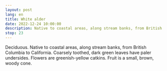 ```yaml
---
layout: post
lang: en
title: White alder
date: 2022-12-24 10:00:00
description: Native to coastal areas, along stream banks, from British Columbia to California.
stop: 23
---
```

Deciduous. Native to coastal areas, along stream banks, from British Columbia to California. Coarsely toothed, dark green leaves have paler undersides. Flowers are greenish-yellow catkins. Fruit is a small, brown, woody cone.